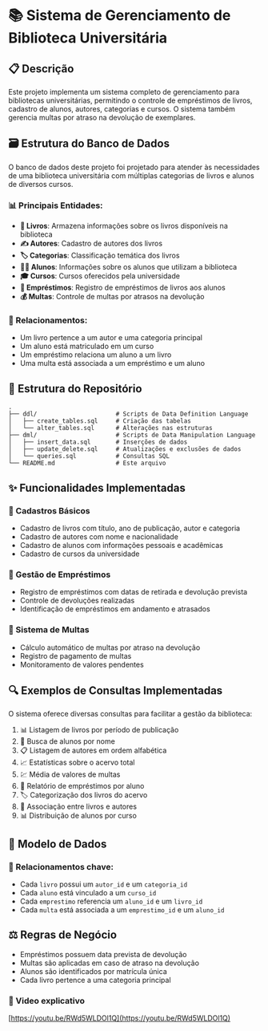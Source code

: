 # 📚 Sistema de Gerenciamento de Biblioteca Universitária

## 📋 Descrição
Este projeto implementa um sistema completo de gerenciamento para bibliotecas universitárias, permitindo o controle de empréstimos de livros, cadastro de alunos, autores, categorias e cursos. O sistema também gerencia multas por atraso na devolução de exemplares.

## 🗃️ Estrutura do Banco de Dados
O banco de dados deste projeto foi projetado para atender às necessidades de uma biblioteca universitária com múltiplas categorias de livros e alunos de diversos cursos.

### 📊 Principais Entidades:
- **📕 Livros**: Armazena informações sobre os livros disponíveis na biblioteca
- **✍️ Autores**: Cadastro de autores dos livros
- **🏷️ Categorias**: Classificação temática dos livros
- **👨‍🎓 Alunos**: Informações sobre os alunos que utilizam a biblioteca
- **🎓 Cursos**: Cursos oferecidos pela universidade
- **📝 Empréstimos**: Registro de empréstimos de livros aos alunos
- **💰 Multas**: Controle de multas por atrasos na devolução

### 🔄 Relacionamentos:
- Um livro pertence a um autor e uma categoria principal
- Um aluno está matriculado em um curso
- Um empréstimo relaciona um aluno a um livro
- Uma multa está associada a um empréstimo e um aluno

## 📁 Estrutura do Repositório

```
.
├── ddl/                      # Scripts de Data Definition Language
│   ├── create_tables.sql     # Criação das tabelas
│   └── alter_tables.sql      # Alterações nas estruturas
├── dml/                      # Scripts de Data Manipulation Language
│   ├── insert_data.sql       # Inserções de dados
│   ├── update_delete.sql     # Atualizações e exclusões de dados
│   └── queries.sql           # Consultas SQL
└── README.md                 # Este arquivo
```

## ✨ Funcionalidades Implementadas

### 📝 Cadastros Básicos
- Cadastro de livros com título, ano de publicação, autor e categoria
- Cadastro de autores com nome e nacionalidade
- Cadastro de alunos com informações pessoais e acadêmicas
- Cadastro de cursos da universidade

### 🔄 Gestão de Empréstimos
- Registro de empréstimos com datas de retirada e devolução prevista
- Controle de devoluções realizadas
- Identificação de empréstimos em andamento e atrasados

### 💸 Sistema de Multas
- Cálculo automático de multas por atraso na devolução
- Registro de pagamento de multas
- Monitoramento de valores pendentes

## 🔍 Exemplos de Consultas Implementadas

O sistema oferece diversas consultas para facilitar a gestão da biblioteca:

1. 📊 Listagem de livros por período de publicação
2. 🔎 Busca de alunos por nome
3. 📋 Listagem de autores em ordem alfabética
4. 📈 Estatísticas sobre o acervo total
5. 💹 Média de valores de multas
6. 📑 Relatório de empréstimos por aluno
7. 🏷️ Categorização dos livros do acervo
8. 🔗 Associação entre livros e autores
9. 📊 Distribuição de alunos por curso

## 📐 Modelo de Dados

### 🔗 Relacionamentos chave:
- Cada `livro` possui um `autor_id` e um `categoria_id`
- Cada `aluno` está vinculado a um `curso_id`
- Cada `emprestimo` referencia um `aluno_id` e um `livro_id`
- Cada `multa` está associada a um `emprestimo_id` e um `aluno_id`

## ⚖️ Regras de Negócio
- Empréstimos possuem data prevista de devolução
- Multas são aplicadas em caso de atraso na devolução
- Alunos são identificados por matrícula única
- Cada livro pertence a uma categoria principal

### 🎥 Video explicativo
[https://youtu.be/RWd5WLDOl1Q](https://youtu.be/RWd5WLDOl1Q)
